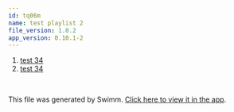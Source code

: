 ```yaml
---
id: tq06m
name: test playlist 2
file_version: 1.0.2
app_version: 0.10.1-2
---
```


<!-- Steps - Do not remove this comment -->
1. [test 34](test-34.cpmjl.sw.md)
2. [test 34](test-34.cpmjl.sw.md)


<br/>

This file was generated by Swimm. [Click here to view it in the app](https://swimm-web-app.web.app/repos/Z2l0aHViJTNBJTNBc3ItZXh0ZW5zaW9uJTNBJTNBZG91ZWs=/playlists/tq06m).